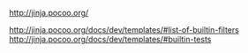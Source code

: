 http://jinja.pocoo.org/

http://jinja.pocoo.org/docs/dev/templates/#list-of-builtin-filters
http://jinja.pocoo.org/docs/dev/templates/#builtin-tests
